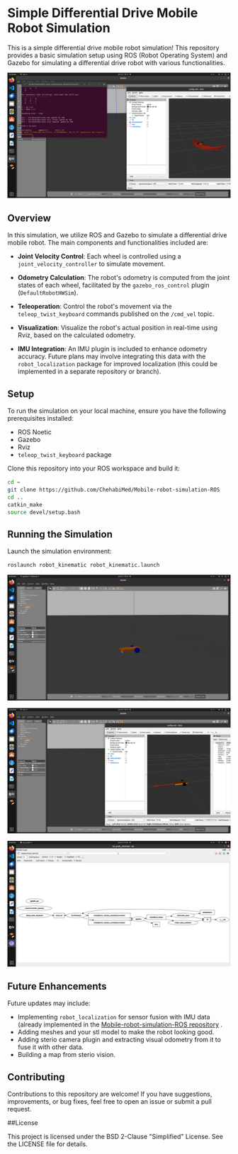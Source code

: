 
# Simple Differential Drive Mobile Robot Simulation

This is a simple differential drive mobile robot simulation! This repository provides a basic simulation setup using ROS (Robot Operating System) and Gazebo for simulating a differential drive robot with various functionalities.

![Robot Simulation](tuto_images/traj.png)

## Overview

In this simulation, we utilize ROS and Gazebo to simulate a differential drive mobile robot. The main components and functionalities included are:

- **Joint Velocity Control**: Each wheel is controlled using a `joint_velocity_controller` to simulate movement.
  
- **Odometry Calculation**: The robot's odometry is computed from the joint states of each wheel, facilitated by the `gazebo_ros_control` plugin (`DefaultRobotHWSim`).

- **Teleoperation**: Control the robot's movement via the `teleop_twist_keyboard` commands published on the `/cmd_vel` topic.

- **Visualization**: Visualize the robot's actual position in real-time using Rviz, based on the calculated odometry.

- **IMU Integration**: An IMU plugin is included to enhance odometry accuracy. Future plans may involve integrating this data with the `robot_localization` package for improved localization (this could be implemented in a separate repository or branch).

## Setup

To run the simulation on your local machine, ensure you have the following prerequisites installed:

- ROS Noetic
- Gazebo
- Rviz
- `teleop_twist_keyboard` package

Clone this repository into your ROS workspace and build it:

```bash
cd ~
git clone https://github.com/ChehabiMed/Mobile-robot-simulation-ROS
cd ..
catkin_make 
source devel/setup.bash
```

## Running the Simulation

Launch the simulation environment:

```bash
roslaunch robot_kinematic robot_kinematic.launch 
```

![Gazbebo Simulation](tuto_images/gazebo.png)

![Rviz Simulation](tuto_images/Rviz.png)

![Rqt](tuto_images/rqt.png)


## Future Enhancements

Future updates may include:

- Implementing `robot_localization` for sensor fusion with IMU data (already implemented in the [Mobile-robot-simulation-ROS repository](https://github.com/ChehabiMed/mobile-robot-localization-ROS) .
- Adding meshes and your stl model to make the robot looking good.
- Adding sterio camera plugin and extracting visual odometry from it to fuse it with other data.
- Building a map from sterio vision.

## Contributing

Contributions to this repository are welcome! If you have suggestions, improvements, or bug fixes, feel free to open an issue or submit a pull request.


##License

This project is licensed under the BSD 2-Clause "Simplified" License. See the LICENSE file for details.


